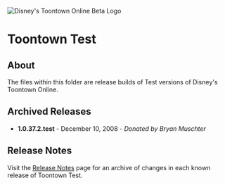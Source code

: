 ![Disney's Toontown Online Beta Logo](https://i.imgur.com/8MvpEZg.jpg)

# Toontown Test

## About

The files within this folder are release builds of Test versions of Disney's Toontown Online.

## Archived Releases

* **1.0.37.2.test** - December 10, 2008 - *Donated by Bryan Muschter*

## Release Notes

Visit the [Release Notes](RELEASE-NOTES.md) page for an archive of changes in each known release of Toontown Test.